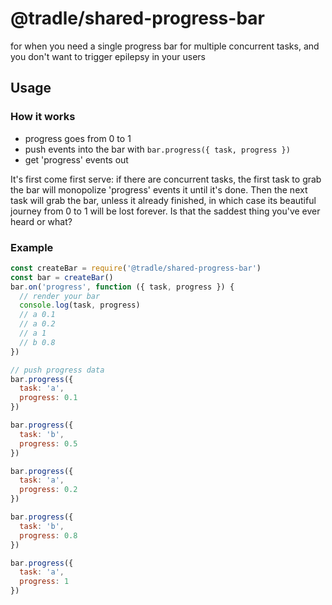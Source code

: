 # @tradle/shared-progress-bar

for when you need a single progress bar for multiple concurrent tasks, and you don't want to trigger epilepsy in your users

## Usage

### How it works 

- progress goes from 0 to 1
- push events into the bar with `bar.progress({ task, progress })`
- get 'progress' events out

It's first come first serve: if there are concurrent tasks, the first task to grab the bar will monopolize 'progress' events it until it's done. Then the next task will grab the bar, unless it already finished, in which case its beautiful journey from 0 to 1 will be lost forever. Is that the saddest thing you've ever heard or what?

### Example

```js
const createBar = require('@tradle/shared-progress-bar')
const bar = createBar()
bar.on('progress', function ({ task, progress }) {
  // render your bar
  console.log(task, progress)
  // a 0.1
  // a 0.2
  // a 1
  // b 0.8
})

// push progress data
bar.progress({
  task: 'a',
  progress: 0.1
})

bar.progress({
  task: 'b',
  progress: 0.5
})

bar.progress({
  task: 'a',
  progress: 0.2
})

bar.progress({
  task: 'b',
  progress: 0.8
})

bar.progress({
  task: 'a',
  progress: 1
})
```
